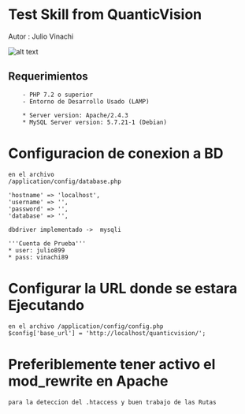 # Test Skill from QuanticVision 

Autor : Julio Vinachi

![alt text](https://julio899.github.io/perfil/img/screenshot.png "ScreenShop")
## Requerimientos

		- PHP 7.2 o superior
		- Entorno de Desarrollo Usado (LAMP)

		* Server version: Apache/2.4.3
		* MySQL Server version: 5.7.21-1 (Debian)

# Configuracion de conexion a BD
	en el archivo 
	/application/config/database.php
	
	'hostname' => 'localhost',
	'username' => '',
	'password' => '',
	'database' => '',

	dbdriver implementado ->  mysqli

	'''Cuenta de Prueba'''
	* user: julio899
	* pass: vinachi89

# Configurar la URL donde se estara Ejecutando
	en el archivo /application/config/config.php
	$config['base_url'] = 'http://localhost/quanticvision/';


# Preferiblemente tener activo el mod_rewrite en Apache
	para la deteccion del .htaccess y buen trabajo de las Rutas
